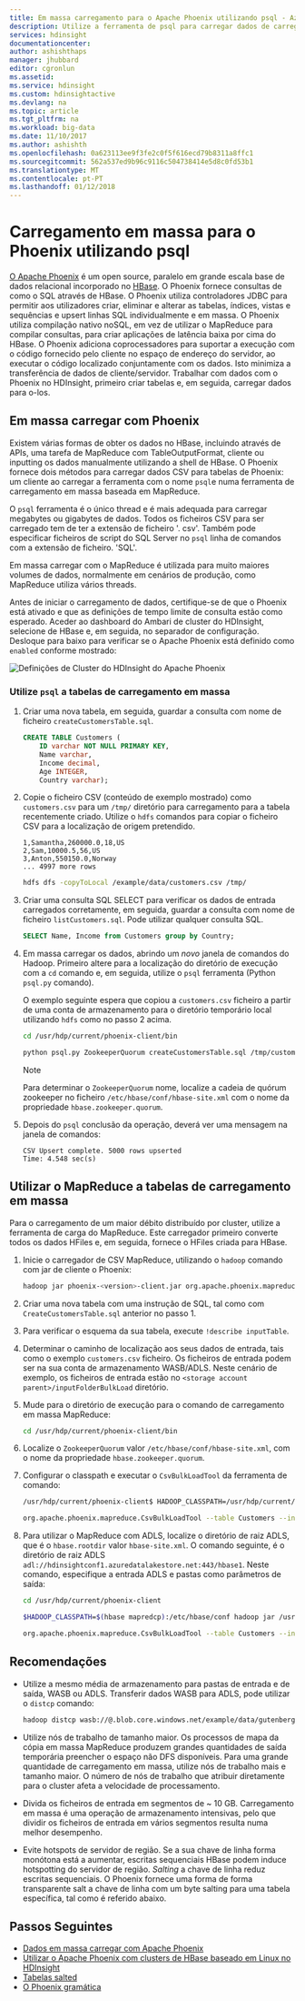 ```yaml
---
title: Em massa carregamento para o Apache Phoenix utilizando psql - Azure HDInsight | Microsoft Docs
description: Utilize a ferramenta de psql para carregar dados de carregamento em massa para tabelas de Phoenix.
services: hdinsight
documentationcenter: 
author: ashishthaps
manager: jhubbard
editor: cgronlun
ms.assetid: 
ms.service: hdinsight
ms.custom: hdinsightactive
ms.devlang: na
ms.topic: article
ms.tgt_pltfrm: na
ms.workload: big-data
ms.date: 11/10/2017
ms.author: ashishth
ms.openlocfilehash: 0a623113ee9f3fe2c0f5f616ecd79b8311a8ffc1
ms.sourcegitcommit: 562a537ed9b96c9116c504738414e5d8c0fd53b1
ms.translationtype: MT
ms.contentlocale: pt-PT
ms.lasthandoff: 01/12/2018
---
```

# <a name="bulk-load-data-into-phoenix-using-psql"></a>Carregamento em massa para o Phoenix utilizando psql

[O Apache Phoenix](http://phoenix.apache.org/) é um open source, paralelo em grande escala base de dados relacional incorporado no [HBase](../hbase/apache-hbase-overview.md). O Phoenix fornece consultas de como o SQL através de HBase. O Phoenix utiliza controladores JDBC para permitir aos utilizadores criar, eliminar e alterar as tabelas, índices, vistas e sequências e upsert linhas SQL individualmente e em massa. O Phoenix utiliza compilação nativo noSQL, em vez de utilizar o MapReduce para compilar consultas, para criar aplicações de latência baixa por cima do HBase. O Phoenix adiciona coprocessadores para suportar a execução com o código fornecido pelo cliente no espaço de endereço do servidor, ao executar o código localizado conjuntamente com os dados. Isto minimiza a transferência de dados de cliente/servidor.  Trabalhar com dados com o Phoenix no HDInsight, primeiro criar tabelas e, em seguida, carregar dados para o-los.

## <a name="bulk-loading-with-phoenix"></a>Em massa carregar com Phoenix

Existem várias formas de obter os dados no HBase, incluindo através de APIs, uma tarefa de MapReduce com TableOutputFormat, cliente ou inputting os dados manualmente utilizando a shell de HBase. O Phoenix fornece dois métodos para carregar dados CSV para tabelas de Phoenix: um cliente ao carregar a ferramenta com o nome `psql`e numa ferramenta de carregamento em massa baseada em MapReduce.

O `psql` ferramenta é o único thread e é mais adequada para carregar megabytes ou gigabytes de dados. Todos os ficheiros CSV para ser carregado tem de ter a extensão de ficheiro '. csv'.  Também pode especificar ficheiros de script do SQL Server no `psql` linha de comandos com a extensão de ficheiro. 'SQL'.

Em massa carregar com o MapReduce é utilizada para muito maiores volumes de dados, normalmente em cenários de produção, como MapReduce utiliza vários threads.

Antes de iniciar o carregamento de dados, certifique-se de que o Phoenix está ativado e que as definições de tempo limite de consulta estão como esperado.  Aceder ao dashboard do Ambari de cluster do HDInsight, selecione de HBase e, em seguida, no separador de configuração.  Desloque para baixo para verificar se o Apache Phoenix está definido como `enabled` conforme mostrado:

![Definições de Cluster do HDInsight do Apache Phoenix](./media/apache-hbase-phoenix-psql/ambari-phoenix.png)

### <a name="use-psql-to-bulk-load-tables"></a>Utilize `psql` a tabelas de carregamento em massa

1. Criar uma nova tabela, em seguida, guardar a consulta com nome de ficheiro `createCustomersTable.sql`.

    ```sql
    CREATE TABLE Customers (
        ID varchar NOT NULL PRIMARY KEY,
        Name varchar,
        Income decimal,
        Age INTEGER,
        Country varchar);
    ```

2. Copie o ficheiro CSV (conteúdo de exemplo mostrado) como `customers.csv` para um `/tmp/` diretório para carregamento para a tabela recentemente criado.  Utilize o `hdfs` comandos para copiar o ficheiro CSV para a localização de origem pretendido.

    ```
    1,Samantha,260000.0,18,US
    2,Sam,10000.5,56,US
    3,Anton,550150.0,Norway
    ... 4997 more rows 
    ```

    ```bash
    hdfs dfs -copyToLocal /example/data/customers.csv /tmp/
    ```

3. Criar uma consulta SQL SELECT para verificar os dados de entrada carregados corretamente, em seguida, guardar a consulta com nome de ficheiro `listCustomers.sql`. Pode utilizar qualquer consulta SQL.
     ```sql
    SELECT Name, Income from Customers group by Country;
    ```

4. Em massa carregar os dados, abrindo um *novo* janela de comandos do Hadoop. Primeiro altere para a localização do diretório de execução com a `cd` comando e, em seguida, utilize o `psql` ferramenta (Python `psql.py` comando). 

    O exemplo seguinte espera que copiou a `customers.csv` ficheiro a partir de uma conta de armazenamento para o diretório temporário local utilizando `hdfs` como no passo 2 acima.

    ```bash
    cd /usr/hdp/current/phoenix-client/bin

    python psql.py ZookeeperQuorum createCustomersTable.sql /tmp/customers.csv listCustomers.sql
    ```

    > [!NOTE] 
    > Para determinar o `ZookeeperQuorum` nome, localize a cadeia de quórum zookeeper no ficheiro `/etc/hbase/conf/hbase-site.xml` com o nome da propriedade `hbase.zookeeper.quorum`.

5. Depois do `psql` conclusão da operação, deverá ver uma mensagem na janela de comandos:

    ```
    CSV Upsert complete. 5000 rows upserted
    Time: 4.548 sec(s)
    ```

## <a name="use-mapreduce-to-bulk-load-tables"></a>Utilizar o MapReduce a tabelas de carregamento em massa

Para o carregamento de um maior débito distribuído por cluster, utilize a ferramenta de carga do MapReduce. Este carregador primeiro converte todos os dados HFiles e, em seguida, fornece o HFiles criada para HBase.

1. Inicie o carregador de CSV MapReduce, utilizando o `hadoop` comando com jar de cliente o Phoenix:

    ```bash
    hadoop jar phoenix-<version>-client.jar org.apache.phoenix.mapreduce.CsvBulkLoadTool --table CUSTOMERS --input /data/customers.csv
    ```

2. Criar uma nova tabela com uma instrução de SQL, tal como com `CreateCustomersTable.sql` anterior no passo 1.

3. Para verificar o esquema da sua tabela, execute `!describe inputTable`.

4. Determinar o caminho de localização aos seus dados de entrada, tais como o exemplo `customers.csv` ficheiro. Os ficheiros de entrada podem ser na sua conta de armazenamento WASB/ADLS. Neste cenário de exemplo, os ficheiros de entrada estão no `<storage account parent>/inputFolderBulkLoad` diretório.

5. Mude para o diretório de execução para o comando de carregamento em massa MapReduce:

    ```bash
    cd /usr/hdp/current/phoenix-client/bin
    ```

6. Localize o `ZookeeperQuorum` valor `/etc/hbase/conf/hbase-site.xml`, com o nome da propriedade `hbase.zookeeper.quorum`.

7. Configurar o classpath e executar o `CsvBulkLoadTool` da ferramenta de comando:

    ```bash
    /usr/hdp/current/phoenix-client$ HADOOP_CLASSPATH=/usr/hdp/current/hbase-client/lib/hbase-protocol.jar:/etc/hbase/conf hadoop jar /usr/hdp/2.4.2.0-258/phoenix/phoenix-4.4.0.2.4.2.0-258-client.jar

    org.apache.phoenix.mapreduce.CsvBulkLoadTool --table Customers --input /inputFolderBulkLoad/customers.csv –zookeeper ZookeeperQuorum:2181:/hbase-unsecure
    ```

8. Para utilizar o MapReduce com ADLS, localize o diretório de raiz ADLS, que é o `hbase.rootdir` valor `hbase-site.xml`. O comando seguinte, é o diretório de raiz ADLS `adl://hdinsightconf1.azuredatalakestore.net:443/hbase1`. Neste comando, especifique a entrada ADLS e pastas como parâmetros de saída:

    ```bash
    cd /usr/hdp/current/phoenix-client

    $HADOOP_CLASSPATH=$(hbase mapredcp):/etc/hbase/conf hadoop jar /usr/hdp/2.4.2.0-258/phoenix/phoenix-4.4.0.2.4.2.0-258-client.jar

    org.apache.phoenix.mapreduce.CsvBulkLoadTool --table Customers --input adl://hdinsightconf1.azuredatalakestore.net:443/hbase1/data/hbase/temp/input/customers.csv –zookeeper ZookeeperQuorum:2181:/hbase-unsecure --output  adl://hdinsightconf1.azuredatalakestore.net:443/hbase1/data/hbase/output1
    ```

## <a name="recommendations"></a>Recomendações

* Utilize a mesmo média de armazenamento para pastas de entrada e de saída, WASB ou ADLS. Transferir dados WASB para ADLS, pode utilizar o `distcp` comando:

    ```bash
    hadoop distcp wasb://@.blob.core.windows.net/example/data/gutenberg adl://.azuredatalakestore.net:443/myfolder
    ```

* Utilize nós de trabalho de tamanho maior. Os processos de mapa da cópia em massa MapReduce produzem grandes quantidades de saída temporária preencher o espaço não DFS disponíveis. Para uma grande quantidade de carregamento em massa, utilize nós de trabalho mais e tamanho maior. O número de nós de trabalho que atribuir diretamente para o cluster afeta a velocidade de processamento.

* Divida os ficheiros de entrada em segmentos de ~ 10 GB. Carregamento em massa é uma operação de armazenamento intensivas, pelo que dividir os ficheiros de entrada em vários segmentos resulta numa melhor desempenho.

* Evite hotspots de servidor de região. Se a sua chave de linha forma monótona está a aumentar, escritas sequenciais HBase podem induce hotspotting do servidor de região. *Salting* a chave de linha reduz escritas sequenciais. O Phoenix fornece uma forma de forma transparente salt a chave de linha com um byte salting para uma tabela específica, tal como é referido abaixo.

## <a name="next-steps"></a>Passos Seguintes

* [Dados em massa carregar com Apache Phoenix](http://phoenix.apache.org/bulk_dataload.html)
* [Utilizar o Apache Phoenix com clusters de HBase baseado em Linux no HDInsight](../hbase/apache-hbase-phoenix-squirrel-linux.md)
* [Tabelas salted](https://phoenix.apache.org/salted.html)
* [O Phoenix gramática](http://phoenix.apache.org/language/index.html)
